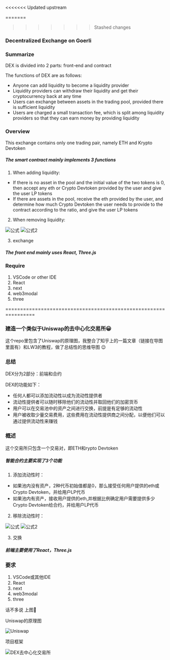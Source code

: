 <<<<<<< Updated upstream

=======
>>>>>>> Stashed changes
### Decentralized Exchange on Goerli

### Summarize

DEX is divided into 2 parts: front-end and contract

The functions of DEX are as follows:

- Anyone can add liquidity to become a liquidity provider
- Liquidity providers can withdraw their liquidity and get their cryptocurrency back at any time
- Users can exchange between assets in the trading pool, provided there is sufficient liquidity
- Users are charged a small transaction fee, which is split among liquidity providers so that they can earn money by providing liquidity

### Overview

This exchange contains only one trading pair, namely ETH and Krypto Devtoken

##### The smart contract mainly implements 3 functions

1. When adding liquidity:

- If there is no asset in the pool and the initial value of the two tokens is 0, then accept any eth or Crypto Devtoken provided by the user and give the user LP tokens
- If there are assets in the pool, receive the eth provided by the user, and determine how much Crypto Devtoken the user needs to provide to the contract according to the ratio, and give the user LP tokens

2. When removing liquidity:

![公式](https://user-images.githubusercontent.com/95857565/205418962-0765c63a-168b-4ea3-9c6a-aa8eda1c3c63.png)
![公式2](https://user-images.githubusercontent.com/95857565/205418965-9d8cf598-9307-43bf-b79f-bc599d434872.png)



3. exchange

##### The front end mainly uses React, Three.js

### Require

1. VSCode or other IDE
2. React
3. next
4. web3modal
5. three


================================================================
### 建造一个类似于Uniswap的去中心化交易所😀  

这个repo里包含了Uniswap的原理图，我整合了知乎上的一篇文章（链接在导图里面有）和LW3的教程，做了总结性的思维导图 :wink:


### 总结

DEX分为2部分：前端和合约

DEX的功能如下：

- 任何人都可以添加流动性以成为流动性提供者
- 流动性提供者可以随时移除他们的流动性并取回他们的加密货币
- 用户可以在交易池中的资产之间进行交换，前提是有足够的流动性
- 用户被收取少量交易费用，这些费用在流动性提供商之间分配，以便他们可以通过提供流动性来赚钱

### 概述

这个交易所只包含一个交易对，即ETH和rypto Devtoken

##### 智能合约主要实现了3个功能

1. 添加流动性时：

- 如果池内没有资产，2种代币初始值都是0，那么接受任何用户提供的eth或Crypto Devtoken，并给用户LP代币
- 如果池内有资产，接收用户提供的eth,并根据比例确定用户需要提供多少Crypto Devtoken给合约，并给用户LP代币

2. 移除流动性时：

![公式](https://user-images.githubusercontent.com/95857565/205418962-0765c63a-168b-4ea3-9c6a-aa8eda1c3c63.png)
![公式2](https://user-images.githubusercontent.com/95857565/205418965-9d8cf598-9307-43bf-b79f-bc599d434872.png)




3. 交换

##### 前端主要使用了React，Three.js

### 要求

1. VSCode或其他IDE
2. React
3. next
4. web3modal
5. three



话不多说 上图:tanabata_tree:

Uniswap的原理图

![Uniswap](https://user-images.githubusercontent.com/95857565/199932271-f2d40efa-f766-4b9b-9380-fbbccfa9eb21.png)


项目框架

![DEX去中心化交易所](https://user-images.githubusercontent.com/95857565/199932288-e4d75f4e-b702-4e51-80d8-665ea05b6b58.png)

